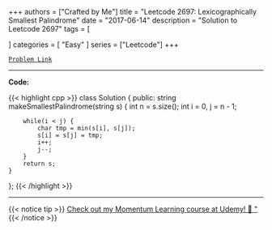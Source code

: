
+++
authors = ["Crafted by Me"]
title = "Leetcode 2697: Lexicographically Smallest Palindrome"
date = "2017-06-14"
description = "Solution to Leetcode 2697"
tags = [
    
]
categories = [
    "Easy"
]
series = ["Leetcode"]
+++



[`Problem Link`](https://leetcode.com/problems/lexicographically-smallest-palindrome/description/)

---

**Code:**

{{< highlight cpp >}}
class Solution {
public:
    string makeSmallestPalindrome(string s) {
        int n = s.size();
        int i = 0, j = n - 1;
        
        while(i < j) {
            char tmp = min(s[i], s[j]);
            s[i] = s[j] = tmp;
            i++;
            j--;
        }
        return s;
    }
};
{{< /highlight >}}



---



{{< notice tip >}}
[Check out my Momentum Learning course at Udemy! 🚀 "](https://www.udemy.com/course/blind-75-the-data-structures-and-algorithms-essentials/)
{{< /notice >}}

